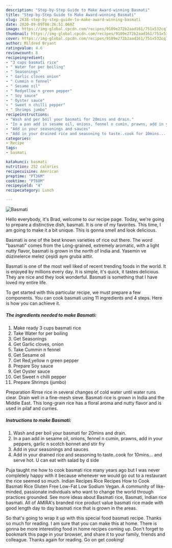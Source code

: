 ```yaml
---
description: "Step-by-Step Guide to Make Award-winning Basmati"
title: "Step-by-Step Guide to Make Award-winning Basmati"
slug: 2638-step-by-step-guide-to-make-award-winning-basmati
date: 2020-09-09T06:26:51.060Z
image: https://img-global.cpcdn.com/recipes/9109e272b2aad161/751x532cq70/basmati-recipe-main-photo.jpg
thumbnail: https://img-global.cpcdn.com/recipes/9109e272b2aad161/751x532cq70/basmati-recipe-main-photo.jpg
cover: https://img-global.cpcdn.com/recipes/9109e272b2aad161/751x532cq70/basmati-recipe-main-photo.jpg
author: Mildred Bryant
ratingvalue: 4.6
reviewcount: 8
recipeingredient:
- "3 cups basmati rice"
- " Water for per boiling"
- " Seasonings"
- " Garlic cloves onion"
- " Cummin n fennel"
- " Sesame oil"
- " Redyellow n green pepper"
- " Soy sauce"
- " Oyster sauce"
- " Sweet n chilli pepper"
- " Shrimps jumbo"
recipeinstructions:
- "Wash and per boil your basmati for 20mins and drain."
- "In a pan add in sesame oil, onions, fennel n cumin, prawns, add in your peppers, garlic n scotch bonnet and stir fry"
- "Add in your seasonings and sauces"
- "Add in your drained rice and seasoning to taste..cook for 10mins... and serve hot. U can eat with salad by d side"
categories:
- Recipe
tags:
- basmati

katakunci: basmati 
nutrition: 252 calories
recipecuisine: American
preptime: "PT36M"
cooktime: "PT60M"
recipeyield: "4"
recipecategory: Lunch

---
```



![Basmati](https://img-global.cpcdn.com/recipes/9109e272b2aad161/751x532cq70/basmati-recipe-main-photo.jpg)

Hello everybody, it's Brad, welcome to our recipe page. Today, we're going to prepare a distinctive dish, basmati. It is one of my favorites. This time, I am going to make it a bit unique. This is gonna smell and look delicious.

Basmati is one of the best known varieties of rice out there. The word &#34;basmati&#34; comes from the Long-grained, extremely aromatic, with a light nutty flavor, basmati is grown in the north of India and. Yasemin ve düzinelerce melez çeşidi aynı gruba aittir.

Basmati is one of the most well liked of recent trending foods in the world. It is enjoyed by millions every day. It is simple, it's quick, it tastes delicious. They are nice and they look wonderful. Basmati is something that I have loved my entire life.


To get started with this particular recipe, we must prepare a few components. You can cook basmati using 11 ingredients and 4 steps. Here is how you can achieve it.

<!--inarticleads1-->

##### The ingredients needed to make Basmati:

1. Make ready 3 cups basmati rice
1. Take  Water for per boiling
1. Get  Seasonings
1. Get  Garlic cloves, onion
1. Take  Cummin n fennel
1. Get  Sesame oil
1. Get  Red,yellow n green pepper
1. Prepare  Soy sauce
1. Get  Oyster sauce
1. Get  Sweet n chilli pepper
1. Prepare  Shrimps (jumbo)


Preparation Rinse rice in several changes of cold water until water runs clear. Drain well in a fine-mesh sieve. Basmati rice is grown in India and the Middle East. This long-grain rice has a floral aroma and nutty flavor and is used in pilaf and curries. 

<!--inarticleads2-->

##### Instructions to make Basmati:

1. Wash and per boil your basmati for 20mins and drain.
1. In a pan add in sesame oil, onions, fennel n cumin, prawns, add in your peppers, garlic n scotch bonnet and stir fry
1. Add in your seasonings and sauces
1. Add in your drained rice and seasoning to taste..cook for 10mins... and serve hot. U can eat with salad by d side


Puja taught me how to cook basmati rice many years ago but I was never completely happy with it because whenever we would go out to a restaurant the rice seemed so much. Indian Recipes Rice Recipes How to Cook Basmati Rice Gluten Free Low-Fat Low Sodium Vegan. A community of like-minded, passionate individuals who want to change the world through practices grounded. See more ideas about Basmati rice, Basmati, Indian rice basmati. All of AMIRA&#39;s branded rice product value basmati rice made with good length day to day basmati rice that is grown in the areas. 

So that's going to wrap it up with this special food basmati recipe. Thanks so much for reading. I am sure that you can make this at home. There is gonna be more interesting food in home recipes coming up. Don't forget to bookmark this page in your browser, and share it to your family, friends and colleague. Thanks again for reading. Go on get cooking!
